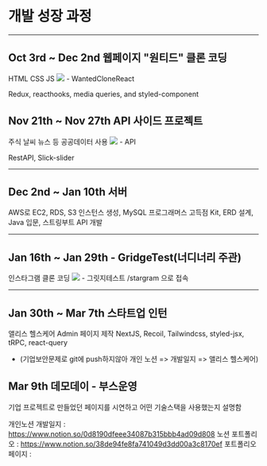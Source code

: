 # 개발 성장 과정

---

## Oct 3rd ~ Dec 2nd 웹페이지 "원티드" 클론 코딩

HTML CSS JS <img src="https://img.shields.io/badge/React-61DAFB?style=flat&logo=React&logoColor=white"/> - WantedCloneReact

Redux, reacthooks, media queries, and styled-component



## Nov 21th ~ Nov 27th API 사이드 프로젝트

주식 날씨 뉴스 등 공공데이터 사용 <img src="https://img.shields.io/badge/React-61DAFB?style=flat&logo=React&logoColor=white"/> - API

RestAPI, Slick-slider


---

## Dec 2nd ~ Jan 10th 서버 

AWS로 EC2, RDS, S3 인스턴스 생성, MySQL 프로그래머스 고득점 Kit, ERD 설계, Java 입문, 스트링부트 API 개발


---

## Jan 16th ~ Jan 29th - GridgeTest(너디너리 주관)

인스타그램 클론 코딩 <img src="https://img.shields.io/badge/React-61DAFB?style=flat&logo=React&logoColor=white"/> - 그릿지테스트
/stargram 으로 접속


---

## Jan 30th ~ Mar 7th 스타트업 인턴

앨리스 헬스케어 Admin 페이지 제작 NextJS, Recoil, Tailwindcss, styled-jsx, tRPC, react-query 
- (기업보안문제로 git에 push하지않아 개인 노션 => 개발일지 => 앨리스 헬스케어)

## Mar 9th 데모데이 - 부스운영
기업 프로젝트로 만들었던 페이지를 시연하고 어떤 기술스택을 사용했는지 설명함 

개인노션 개발일지 :   https://www.notion.so/0d8190dfeee34087b315bbb4ad09d808
노션 포트폴리오 : https://www.notion.so/38de94fe8fa741049d3dd00a3c8170ef
포트폴리오 페이지 : 
